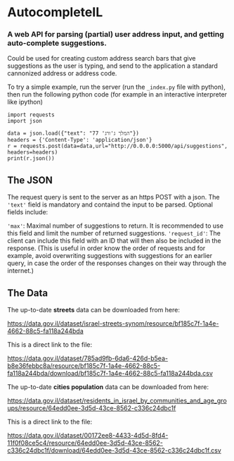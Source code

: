 # AutocompleteIL
### A web API for parsing (partial) user address input, and getting auto-complete suggestions.
Could be used for creating custom address search bars that give suggestions as the user is typing, and send to the application a standard cannonized address or address code.

To try a simple example, run the server (run the `_index.py` file with python), then run the following python code (for example in an interactive interpreter like ipython)
```
import requests
import json

data = json.load({"text": "המלך ג'ורג' 77"})
headers = {'Content-Type': 'application/json'}
r = requests.post(data=data,url="http://0.0.0.0:5000/api/suggestions", headers=headers)
print(r.json())
```

## The JSON
The request query is sent to the server as an https POST with a json.
The `'text'` field is mandatory and containd the input to be parsed.
Optional fields include:

`'max'`: Maximal number of suggestions to return. It is recommended to use this field and limit the number of returned suggestions.
`'request_id'`: The client can include this field with an ID that will then also be included in the response. (This is useful in order know the order of requests and for example, avoid overwriting suggestions with suggestions for an earlier query, in case the order of the responses changes on their way through the internet.)

## The Data
The up-to-date **streets** data can be downloaded from here:

https://data.gov.il/dataset/israel-streets-synom/resource/bf185c7f-1a4e-4662-88c5-fa118a244bda

This is a direct link to the file:

https://data.gov.il/dataset/785ad9fb-6da6-426d-b5ea-b8e36febbc8a/resource/bf185c7f-1a4e-4662-88c5-fa118a244bda/download/bf185c7f-1a4e-4662-88c5-fa118a244bda.csv



The up-to-date **cities population** data can be downloaded from here:

https://data.gov.il/dataset/residents_in_israel_by_communities_and_age_groups/resource/64edd0ee-3d5d-43ce-8562-c336c24dbc1f

This is a direct link to the file:

https://data.gov.il/dataset/00172ee8-4433-4d5d-8fd4-11f0f08ce5c4/resource/64edd0ee-3d5d-43ce-8562-c336c24dbc1f/download/64edd0ee-3d5d-43ce-8562-c336c24dbc1f.csv
